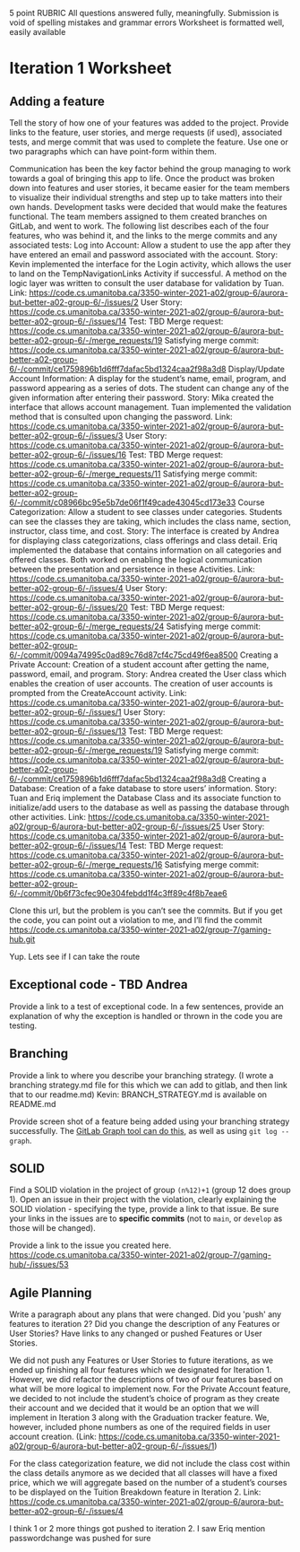 5 point RUBRIC
All questions answered fully, meaningfully.
Submission is void of spelling mistakes and grammar errors
Worksheet is formatted well, easily available


Iteration 1 Worksheet
=====================

Adding a feature
-----------------

Tell the story of how one of your features was added to the project.
Provide links to the feature, user stories, and merge requests (if used), associated tests, and merge commit that was used to complete the feature. Use one or two paragraphs which can have point-form within them.

Communication has been the key factor behind the group managing to work towards a goal of bringing this app to life. Once the product was broken down into features and user stories, it became easier for the team members to visualize their individual strengths and step up to take matters into their own hands. Development tasks were decided that would make the features functional. The team members assigned to them created branches on GitLab, and went to work. The following list describes each of the four features, who was behind it, and the links to the merge commits and any associated tests:
Log into Account: Allow a student to use the app after they have entered an email and password associated with the account.
Story: Kevin implemented the interface for the Login activity, which allows the user to land on the TempNavigationLinks Activity if successful. A method on the logic layer was written to consult the user database for validation by Tuan.
Link: https://code.cs.umanitoba.ca/3350-winter-2021-a02/group-6/aurora-but-better-a02-group-6/-/issues/2
User Story: https://code.cs.umanitoba.ca/3350-winter-2021-a02/group-6/aurora-but-better-a02-group-6/-/issues/14
Test: TBD
Merge request: https://code.cs.umanitoba.ca/3350-winter-2021-a02/group-6/aurora-but-better-a02-group-6/-/merge_requests/19
Satisfying merge commit: https://code.cs.umanitoba.ca/3350-winter-2021-a02/group-6/aurora-but-better-a02-group-6/-/commit/ce1759896b1d6fff7dafac5bd1324caa2f98a3d8
Display/Update Account Information: A display for the student’s name, email, program, and password appearing as a series of dots. The student can change any of the given information after entering their password.
Story: Mika created the interface that allows account management. Tuan implemented the validation method that is consulted upon changing the password.
Link: https://code.cs.umanitoba.ca/3350-winter-2021-a02/group-6/aurora-but-better-a02-group-6/-/issues/3
User Story: https://code.cs.umanitoba.ca/3350-winter-2021-a02/group-6/aurora-but-better-a02-group-6/-/issues/16
Test: TBD
Merge request: https://code.cs.umanitoba.ca/3350-winter-2021-a02/group-6/aurora-but-better-a02-group-6/-/merge_requests/11
Satisfying merge commit: https://code.cs.umanitoba.ca/3350-winter-2021-a02/group-6/aurora-but-better-a02-group-6/-/commit/c08966bc95e5b7de06f1f49cade43045cd173e33
Course Categorization: Allow a student to see classes under categories. Students can see the classes they are taking, which includes the class name, section, instructor, class time, and cost.
Story: The interface is created by Andrea for displaying class categorizations, class offerings and class detail. Eriq implemented the database that contains information on all categories and offered classes. Both worked on enabling the logical communication between the presentation and persistence in these Activities.
Link: https://code.cs.umanitoba.ca/3350-winter-2021-a02/group-6/aurora-but-better-a02-group-6/-/issues/4
User Story: https://code.cs.umanitoba.ca/3350-winter-2021-a02/group-6/aurora-but-better-a02-group-6/-/issues/20
Test: TBD
Merge request: https://code.cs.umanitoba.ca/3350-winter-2021-a02/group-6/aurora-but-better-a02-group-6/-/merge_requests/24
Satisfying merge commit: https://code.cs.umanitoba.ca/3350-winter-2021-a02/group-6/aurora-but-better-a02-group-6/-/commit/0094a74995c0ad89c76d87cf4c75cd49f6ea8500
Creating a Private Account: Creation of a student account after getting the name, password, email, and program.
Story: Andrea created the User class which enables the creation of user accounts. The creation of user accounts is prompted from the CreateAccount activity.
Link: https://code.cs.umanitoba.ca/3350-winter-2021-a02/group-6/aurora-but-better-a02-group-6/-/issues/1
User Story: https://code.cs.umanitoba.ca/3350-winter-2021-a02/group-6/aurora-but-better-a02-group-6/-/issues/13
Test: TBD
Merge request: https://code.cs.umanitoba.ca/3350-winter-2021-a02/group-6/aurora-but-better-a02-group-6/-/merge_requests/19
Satisfying merge commit: https://code.cs.umanitoba.ca/3350-winter-2021-a02/group-6/aurora-but-better-a02-group-6/-/commit/ce1759896b1d6fff7dafac5bd1324caa2f98a3d8
Creating a Database: Creation of a fake database to store users’ information.
Story: Tuan and Eriq implement the Database Class and its associate function to initialize/add users to the database as well as passing the database through other activities.
Link:
https://code.cs.umanitoba.ca/3350-winter-2021-a02/group-6/aurora-but-better-a02-group-6/-/issues/25
User Story:
https://code.cs.umanitoba.ca/3350-winter-2021-a02/group-6/aurora-but-better-a02-group-6/-/issues/14
Test: TBD
Merge request:
https://code.cs.umanitoba.ca/3350-winter-2021-a02/group-6/aurora-but-better-a02-group-6/-/merge_requests/16
Satisfying merge commit: https://code.cs.umanitoba.ca/3350-winter-2021-a02/group-6/aurora-but-better-a02-group-6/-/commit/0b6f73cfec90e304febdd1f4c3ff89c4f8b7eae6



Clone this url, but the problem is you can’t see the commits. But if you get the code, you can point out a violation to me, and I’ll find the commit
https://code.cs.umanitoba.ca/3350-winter-2021-a02/group-7/gaming-hub.git

Yup. Lets see if I can take the route

Exceptional code - TBD Andrea
----------------

Provide a link to a test of exceptional code. In a few sentences,
provide an explanation of why the exception is handled or thrown
in the code you are testing.

Branching
----------

Provide a link to where you describe your branching strategy.
(I wrote a branching strategy.md file for this which we can add to gitlab, and then link that to our readme.md)
Kevin: BRANCH_STRATEGY.md is available on README.md


Provide screen shot of a feature being added using your branching strategy
successfully. The [GitLab Graph tool can do this](https://code.cs.umanitoba.ca/comp3350-summer2019/cook-eBook/-/network/develop),
as well as using `git log --graph`.






SOLID
-----

Find a SOLID violation in the project of group `(n%12)+1` (group 12 does group 1).
Open an issue in their project with the violation,
clearly explaining the SOLID violation - specifying the type, provide a link to that issue. Be sure
your links in the issues are to **specific commits** (not to `main`, or `develop` as those will be changed).

Provide a link to the issue you created here.
https://code.cs.umanitoba.ca/3350-winter-2021-a02/group-7/gaming-hub/-/issues/53



Agile Planning
--------------

Write a paragraph about any plans that were changed. Did you
'push' any features to iteration 2? Did you change the description
of any Features or User Stories? Have links to any changed or pushed Features
or User Stories.

We did not push any Features or User Stories to future iterations, as we ended up finishing all four features which we designated for Iteration 1. However, we did refactor the descriptions of two of our features based on what will be more logical to implement now.
For the Private Account feature, we decided to not include the student’s choice of program as they create their account and we decided that it would be an option that we will implement in Iteration 3 along with the Graduation tracker feature. We, however, included phone numbers as one of the required fields in user account creation.
(Link: https://code.cs.umanitoba.ca/3350-winter-2021-a02/group-6/aurora-but-better-a02-group-6/-/issues/1)

For the class categorization feature, we did not include the class cost within the class details anymore as we decided that all classes will have a fixed price, which we will aggregate based on the number of a student’s courses to be displayed on the Tuition Breakdown feature in Iteration 2.
Link: https://code.cs.umanitoba.ca/3350-winter-2021-a02/group-6/aurora-but-better-a02-group-6/-/issues/4

I think 1 or 2 more things got pushed to iteration 2. I saw Eriq mention passwordchange was pushed for sure
